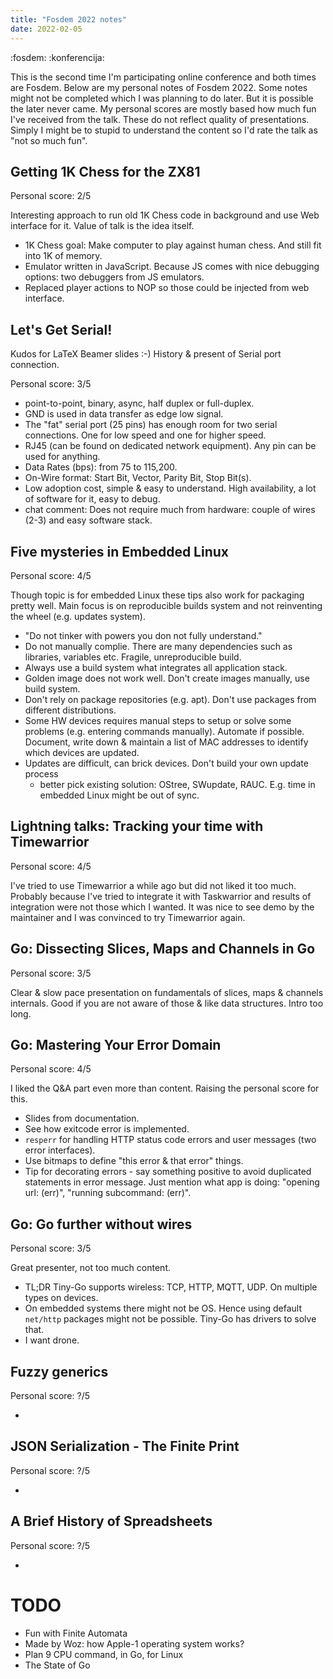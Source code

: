 ```yaml
---
title: "Fosdem 2022 notes"
date: 2022-02-05
---
```


:fosdem: :konferencija:

This is the second time I'm participating online conference and both times are
Fosdem. Below are my personal notes of Fosdem 2022. Some notes might not be
completed which I was planning to do later. But it is possible the later never
came. My personal scores are mostly based how much fun I've received from the
talk. These do not reflect quality of presentations. Simply I might be to stupid
to understand the content so I'd rate the talk as "not so much fun".

## Getting 1K Chess for the ZX81

Personal score: 2/5

Interesting approach to run old 1K Chess code in background and use Web interface
for it. Value of talk is the idea itself.

- 1K Chess goal: Make computer to play against human chess. And still fit into
  1K of memory.
- Emulator written in JavaScript. Because JS comes with nice debugging options:
  two debuggers from JS emulators.
- Replaced player actions to NOP so those could be injected from web interface.

## Let's Get Serial!

Kudos for LaTeX Beamer slides :-) History & present of Serial port connection.

Personal score: 3/5

- point-to-point, binary, async, half duplex or full-duplex.
- GND is used in data transfer as edge low signal.
- The "fat" serial port (25 pins) has enough room for two serial connections.
  One for low speed and one for higher speed.
- RJ45 (can be found on dedicated network equipment). Any pin can be used for
  anything.
- Data Rates (bps): from 75 to 115,200.
- On-Wire format: Start Bit, Vector, Parity Bit, Stop Bit(s).
- Low adoption cost, simple & easy to understand. High availability, a lot of
  software for it, easy to debug.
- chat comment: Does not require much from hardware: couple of wires (2-3) and
  easy software stack.

## Five mysteries in Embedded Linux

Personal score: 4/5

Though topic is for embedded Linux these tips also work for packaging pretty
well. Main focus is on reproducible builds system and not reinventing the wheel
(e.g. updates system).

- "Do not tinker with powers you don not fully understand."
- Do not manually complie. There are many dependencies such as libraries,
  variables etc. Fragile, unreproducible build.
- Always use a build system what integrates all application stack.
- Golden image does not work well. Don't create images manually, use build
  system.
- Don't rely on package repositories (e.g. apt). Don't use packages from
  different distributions.
- Some HW devices requires manual steps to setup or solve some problems (e.g.
  entering commands manually). Automate if possible. Document, write down &
  maintain a list of MAC addresses to identify which devices are updated.
- Updates are difficult, can brick devices. Don't build your own update process
  - better pick existing solution: OStree, SWupdate, RAUC. E.g. time in embedded
  Linux might be out of sync.

## Lightning talks: Tracking your time with Timewarrior

Personal score: 4/5

I've tried to use Timewarrior a while ago but did not liked it too much.
Probably because I've tried to integrate it with Taskwarrior and results of
integration were not those which I wanted. It was nice to see demo by the
maintainer and I was convinced to try Timewarrior again.

## Go: Dissecting Slices, Maps and Channels in Go

Personal score: 3/5

Clear & slow pace presentation on fundamentals of slices, maps & channels
internals. Good if you are not aware of those & like data structures. Intro too
long.

## Go: Mastering Your Error Domain

Personal score: 4/5

I liked the Q&A part even more than content. Raising the personal score for
this.

- Slides from documentation.
- See how exitcode error is implemented.
- `resperr` for handling HTTP status code errors and user messages (two error
  interfaces).
- Use bitmaps to define "this error & that error" things.
- Tip for decorating errors - say something positive to avoid duplicated
  statements in error message. Just mention what app is doing: "opening url:
  (err)", "running subcommand: (err)".

## Go: Go further without wires

Personal score: 3/5

Great presenter, not too much content.

- TL;DR Tiny-Go supports wireless: TCP, HTTP, MQTT, UDP. On multiple types on
  devices.
- On embedded systems there might not be OS. Hence using default `net/http`
  packages might not be possible. Tiny-Go has drivers to solve that.
- I want drone.


## Fuzzy generics

Personal score: ?/5

-

## JSON Serialization - The Finite Print

Personal score: ?/5

-

## A Brief History of Spreadsheets

Personal score: ?/5

-


# TODO

- Fun with Finite Automata
- Made by Woz: how Apple-1 operating system works?
- Plan 9 CPU command, in Go, for Linux
- The State of Go
